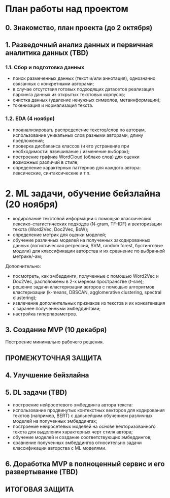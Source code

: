 # План работы над проектом

## 0. Знакомство, план проекта (до 2 октября)

## 1. Разведочный анализ данных и первичная аналитика данных (TBD)
### 1.1. Сбор и подготовка данных
- поиск размеченных данных (текст и/или аннотация), однозначно связанных с конкретными авторами;
- в случае отсутствия готовых подходящих датасетов реализация парсинга данных из открытых текстовых корпусов;
- очистка данных (удаление ненужных символов, метаинформации);
- токенизация и нормализация текста.

### 1.2. EDA (4 ноября)
- проанализировать распределение текстов/слов по авторам, использование уникальных слов разными авторами, длину предложений;
- проверка дисбаланса классов (и его устранение при необходимости: взвешивание / изменение выборок);
- построение графика WordCloud (облако слов) для оценки возможных различий в стиле;
- определение характерных паттернов для каждого автора: лексические, синтаксические и т.п.

# 2. ML задачи, обучение бейзлайна (20 ноября)
- кодирование текстовой информации с помощью классических лексико-статистических подходов (N-gram, TF-IDF) и векторизации текста (Word2Vec, Doc2Vec, BoW);
- определение метрик для оценки моделей;
- обучение различных моделей на полученных закодированных данных (логистическая регрессия, SVM, random forest, бустинговые модели) для классификации авторства и их сравнение по выбранной метрике/-ам;

Дополнительно:
- посмотреть, как эмбеддинги, полученные с помощью Word2Vec и Doc2Vec, расположены в 2-х мерном пространстве (t-sne);
- решение задачи кластеризации авторов с помощью алгоритмов кластеризации (k-means, DBSCAN, agglomerative clustering, spectral clustering);
- извлечение дополнительных признаков из текстов и их конкатенация с заранее полученными эмбеддингами;
- настройка гиперпараметров.

## 3. Cоздание MVP (10 декабря)
Построение минимально рабочего решения.

## ПРОМЕЖУТОЧНАЯ ЗАЩИТА

## 4. Улучшение бейзлайна

## 5. DL задачи (TBD)
- построение нейросетевого эмбеддинга автора текста:
- использование продвинутых контекстных векторов для кодирования текстов (например, BERT) с дальнейшим обучением различных моделей на полученных эмбеддингах;
- построение нейросетевых моделей на основе векторизованного текста для выделения характерных черт стиля автора;
- обучение моделей и создание соответствующих эмбеддингов;
- сравнение полученных эмбеддингов относительно задачи классификации авторства с ML моделями.

## 6. Доработка MVP в полноценный сервис и его развертывание (TBD)

## ИТОГОВАЯ ЗАЩИТА
